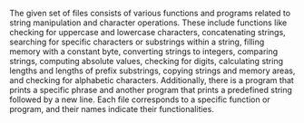 
The given set of files consists of various functions and programs related to string manipulation and character operations. These include functions like checking for uppercase and lowercase characters, concatenating strings, searching for specific characters or substrings within a string, filling memory with a constant byte, converting strings to integers, comparing strings, computing absolute values, checking for digits, calculating string lengths and lengths of prefix substrings, copying strings and memory areas, and checking for alphabetic characters. Additionally, there is a program that prints a specific phrase and another program that prints a predefined string followed by a new line. Each file corresponds to a specific function or program, and their names indicate their functionalities.
